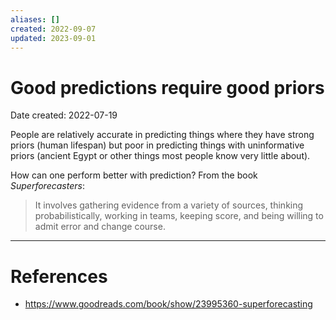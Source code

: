 ```yaml
---
aliases: []
created: 2022-09-07
updated: 2023-09-01
---
```


# Good predictions require good priors
Date created: 2022-07-19

People are relatively accurate in predicting things where they have strong priors (human lifespan) but poor in predicting things with uninformative priors (ancient Egypt or other things most people know very little about).

How can one perform better with prediction? From the book *Superforecasters*:

> It involves gathering evidence from a variety of sources, thinking probabilistically, working in teams, keeping score, and being willing to admit error and change course.

---
# References
* https://www.goodreads.com/book/show/23995360-superforecasting